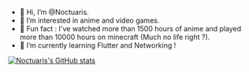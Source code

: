 - 👋 Hi, I’m @Noctuaris.
- 👀 I’m interested in anime and video games.
- 🚀 Fun fact : I've watched more than 1500 hours of anime and played more than 10000 hours on minecraft (Much no life right ?).
- 🌱 I’m currently learning Flutter and Networking !

[![Noctuaris's GitHub stats](https://github-readme-stats.vercel.app/api?username=Noctuaris&theme=merko)](https://github.com/anuraghazra/github-readme-stats)
